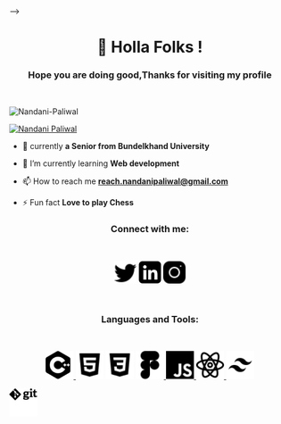 --><h1 align="center"> 🍁 Holla Folks !</h1>

<h3 align="center">Hope you are doing good,Thanks for visiting my profile</h3><br>

<p align="left"> <img src="https://komarev.com/ghpvc/?username=Nandani-Paliwal&label=Profile%20views&color=0e75b6&style=flat" alt="Nandani-Paliwal" /> </p>

<p align="left"> <a href="https://twitter.com/Nandanipaliwal" target="blank"><img src="https://img.shields.io/twitter/follow/Nandanipaliwal?logo=twitter&style=for-the-badge" alt="Nandani Paliwal" /></a> </p>

- 🔭 currently **a Senior from Bundelkhand University**

- 🌱 I’m currently learning **Web development**

- 📫 How to reach me **reach.nandanipaliwal@gmail.com**

- ⚡ Fun fact **Love to play Chess**

<h3 align="center">Connect with me:</h3><br>
<p align="center">
<a href= "https://twitter.com/nandanipaliwal" target="_blank"><img align="center" src="./assets/twitter.svg" alt="nandani Paliwal" height="40" width="40" /></a>
<a href="https://www.linkedin.com/in/nandanipaliwal" target="_blank"><img align="center" src="./assets/linkedin.svg" alt="nandani paliwal" height="40" width="40" /></a>
<a href="https://instagram.com/paliwal.nandani?utm_medium=copy_link" target="_blank"><img align="center" src="./assets/instagram.svg" height="40" width="40" /></a>
</p><br>

<h3 align="center" font-weight="400">Languages and Tools:</h3><br>
<p align="center">
<a href="https://www.w3schools.com/cpp/" target="_blank" rel="noreferrer"> <img src="./assets/c++.svg" alt="C++" width="50" height="50"/> </a>
<a href="https://www.w3schools.com/html/" taget="_blank" rel="noreferrer"> <img src="./assets/html5.svg" alt="html" width="50" height="50"/></a>
<a href="https://www.w3schools.com/css/" taget="_blank" rel="noreferrer"> <img src="./assets/CSS3.svg" alt="css" width="50" height="50"/></a>
<a href="https://www.figma.com/" target="_blank" rel="noreferrer"> <img src="./assets/figma.svg" alt="figma" width="50" height="50"/> </a> 
<a href="https://developer.mozilla.org/en-US/docs/Web/JavaScript" target="_blank" rel="noreferrer"><img src="./assets/javascript.svg" alt="javascript" width="50" height="50"/> </a> 
<a href="https://reactjs.org/" target="_blank" rel="noreferrer"> <img src="./assets/react.svg" alt="react" width="50" height="50"/> </a> 
<a href="https://tailwindcss.com/" target="_blank" rel="noreferrer"> <img src="./assets/tailwind-css.svg" alt="tailwind" width="50" height="50"/> </a> 

<a href="https://git-scm.com/" target="_blank" rel="noreferrer"> <img src="./assets/git.svg" alt="git" width="50" height="50"/> </a> 


<!-- <p><img align="left" src="https://github-readme-stats.vercel.app/api/top-langs?username=Nandani-Paliwal&show_icons=true&locale=en&layout=compact" alt="Nandani-Paliwal" /></p>

<p>&nbsp;<img align="center" src="https://github-readme-stats.vercel.app/api?username=Nandani-Paliwal&show_icons=true&locale=en" alt="Nandani-Paliwal" /></p>

<p><img align="center" src="https://github-readme-streak-stats.herokuapp.com/?user=Nandani-Paliwal&" alt="Nandani-Paliwal" /></p> -->
